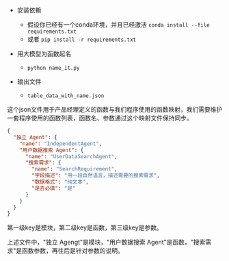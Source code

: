 - 安装依赖
  - 假设你已经有一个conda环境，并且已经激活 `conda install --file requirements.txt`
  - 或者 `pip install -r requirements.txt`

- 用大模型为函数起名
  - `python name_it.py`

- 输出文件
  - `table_data_with_name.json`

这个json文件用于产品经理定义的函数与我们程序使用的函数映射，我们需要维护一套程序使用的函数列表，函数名、参数通过这个映射文件保持同步。

```json
{
  "独立 Agent": {
    "name": "IndependentAgent",
    "用户数据搜索 Agent": {
      "name": "UserDataSearchAgent",
      "搜索需求": {
        "name": "SearchRequirement",
        "字段描述": "用一段自然语言，描述需要的搜索需求",
        "数据格式": "纯文本",
        "是否必填": "是"
      }
    }
  }
}
```

第一级key是模块，第二级key是函数，第三级key是参数。

上述文件中，"独立 Agengt"是模块，"用户数据搜索 Agent"是函数，"搜索需求"是函数参数，再往后是针对参数的说明。
